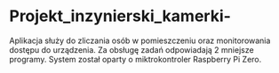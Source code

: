 # Projekt_inzynierski_kamerki-
Aplikacja służy do zliczania osób w pomieszczeniu oraz monitorowania dostępu do urządzenia. 
Za obsługę zadań odpowiadają 2 mniejsze programy. System został oparty o miktrokontroler Raspberry Pi Zero. 
